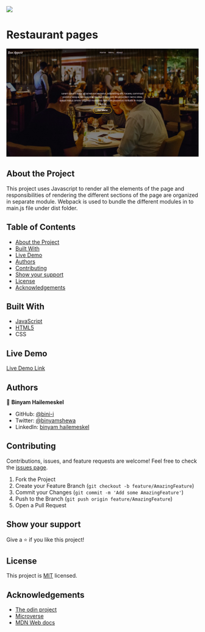 ![](https://img.shields.io/badge/Microverse-blueviolet)

# Restaurant pages
![Screenshot](./dist/assets/img/screenshot.png)

## About the Project

This project uses Javascript to render all the elements of the page and responsibilities of rendering the different sections of the page are organized in separate module. Webpack is used to bundle the different modules in to main.js file under dist folder.


## Table of Contents

* [About the Project](#about-the-project)
* [Built With](#built-with)
* [Live Demo](#live-demo)
* [Authors](#authors)
* [Contributing](#contributing)
* [Show your support](#show-your-support)
* [License](#license)
* [Acknowledgements](#acknowledgements)

## Built With

* [JavaScript](https://en.wikipedia.org/wiki/JavaScript)
* [HTML5](https://en.wikipedia.org/wiki/HTML5)
* CSS

## Live Demo

[Live Demo Link](https://www.binyamhailemeskel.me/RestaurantPage/)


## Authors

👤 **Binyam Hailemeskel**

- GitHub: [@bini-i](https://github.com/bini-i)
- Twitter: [@binyamshewa](https://twitter.com/binyamshewa)
- LinkedIn: [binyam hailemeskel](https://www.linkedin.com/in/bini-i/)

## Contributing

Contributions, issues, and feature requests are welcome!
Feel free to check the [issues page](../../issues).

1. Fork the Project
2. Create your Feature Branch (`git checkout -b feature/AmazingFeature`)
3. Commit your Changes (`git commit -m 'Add some AmazingFeature'`)
4. Push to the Branch (`git push origin feature/AmazingFeature`)
5. Open a Pull Request


## Show your support

Give a ⭐️ if you like this project!


## License

This project is [MIT](./LICENSE) licensed.


## Acknowledgements
* [The odin project](https://theodinproject.com)
* [Microverse](https://www.microverse.org/)
* [MDN Web docs](https://developer.mozilla.org/)

